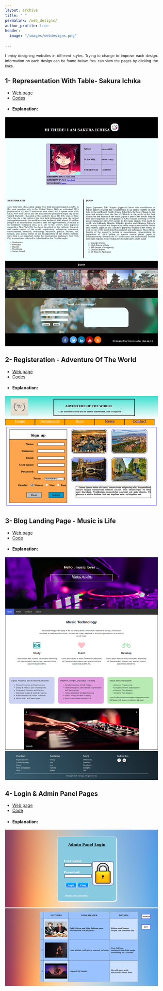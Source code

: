 ```yaml
---
layout: archive
title: " "
permalink: /web_designs/
author_profile: true
header:
  image: "/images/webdesigns.png"
  
---
```


<p style="text-align:justify"> <small>  I enjoy designing websites in different styles. Trying to change to improve each design. 
Information on each design can be found below. You can view the pages by clicking the links. </small> </p>

## 1- Representation With Table- Sakura Ichıka

- [Web page](../WebDesignsFolder/RepresentationwithTable/RepresentationWithTable.html)
- [Codes](https://github.com/senemaktas/Web-FrontEnd/tree/master/RepresentationWithTable)
- <h4> Explanation: </h4>  

<img src="../WebDesignsFolder/RepresentationwithTable/RepresentationWithTable.png" alt="RepresentationWithTable">

## 2- Registeration - Adventure Of The World

- [Web page](../WebDesignsFolder/Registration/registeration.html)
- [Codes](https://github.com/senemaktas/Web-FrontEnd/tree/master/Registeration)
- <h4> Explanation: </h4>  

<img src="../WebDesignsFolder/Registration/registeration.png" alt="registeration">

## 3- Blog Landing Page - Music is Life
- [Web page](../WebDesignsFolder/BlogLandingPage/BlogLandingPage.html)
- [Code](https://github.com/senemaktas/Web-FrontEnd/tree/master/BlogLandingPage)
- <h4> Explanation: </h4>  

<img src="../WebDesignsFolder/BlogLandingPage/blogpage.jpg" alt="blogpage">


## 4- Login & Admin Panel Pages
- [Web page](../WebDesignsFolder/AdminPanel/LoginPanel.html)
- [Code](https://github.com/senemaktas/Web-FrontEnd/tree/master/AdminPanel)
- <h4> Explanation: </h4>  

<img src="../WebDesignsFolder/AdminPanel/LoginPanel.png" alt="LoginPanel">

<img src="../WebDesignsFolder/AdminPanel/AdminPanelPage.png" alt="AdminPanelPage">
